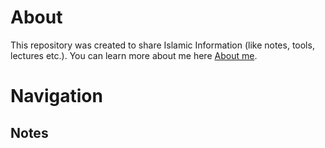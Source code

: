 # About
This repository was created to share Islamic Information (like notes, tools, lectures etc.). You can learn more about me here [About me](About%20Me.md).

# Navigation

## Notes

